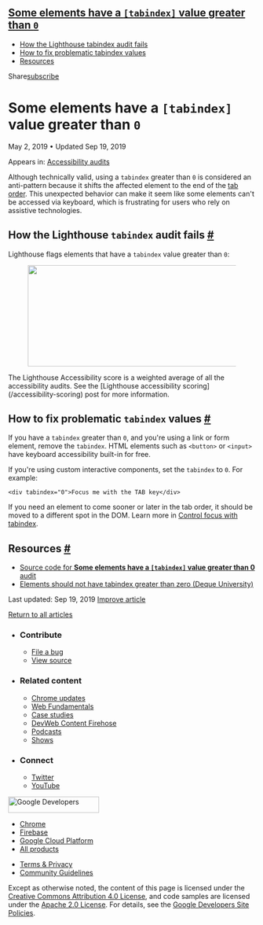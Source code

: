 





<a href="#some-elements-have-a-lesscodegreatertabindexlesscodegreater-value-greater-than-lesscodegreater0lesscodegreater" class="w-toc__header--link">Some elements have a <code>[tabindex]</code> value greater than <code>0</code></a>
----------------------------------------------------------------------------------------------------------------------------------------------------------------------------------------------------------------------------------------

-   [How the Lighthouse tabindex audit fails](#how-the-lighthouse-tabindex-audit-fails)
-   [How to fix problematic tabindex values](#how-to-fix-problematic-tabindex-values)
-   [Resources](#resources)

Share<a href="/newsletter/" class="gc-analytics-event w-actions__fab w-actions__fab--subscribe"><span>subscribe</span></a>

Some elements have a `[tabindex]` value greater than `0`
========================================================

May 2, 2019 <span class="w-author__separator">•</span> Updated Sep 19, 2019

<span class="w-post-signpost__title">Appears in:</span> <a href="/lighthouse-accessibility" class="w-post-signpost__link">Accessibility audits</a>

Although technically valid, using a `tabindex` greater than `0` is considered an anti-pattern because it shifts the affected element to the end of the [tab order](/keyboard-access/#focus-and-the-tab-order). This unexpected behavior can make it seem like some elements can't be accessed via keyboard, which is frustrating for users who rely on assistive technologies.

How the Lighthouse `tabindex` audit fails <a href="#how-the-lighthouse-tabindex-audit-fails" class="w-headline-link">#</a>
--------------------------------------------------------------------------------------------------------------------------

Lighthouse flags elements that have a `tabindex` value greater than `0`:

<figure><img src="https://web-dev.imgix.net/image/tcFciHGuF3MxnTr1y5ue01OGLBn2/fj9urW8nMfivHXbT1TSr.png?auto=format" class="w-screenshot" sizes="(min-width: 800px) 800px, calc(100vw - 48px)" srcset="https://web-dev.imgix.net/image/tcFciHGuF3MxnTr1y5ue01OGLBn2/fj9urW8nMfivHXbT1TSr.png?auto=format&amp;w=200 200w, https://web-dev.imgix.net/image/tcFciHGuF3MxnTr1y5ue01OGLBn2/fj9urW8nMfivHXbT1TSr.png?auto=format&amp;w=228 228w, https://web-dev.imgix.net/image/tcFciHGuF3MxnTr1y5ue01OGLBn2/fj9urW8nMfivHXbT1TSr.png?auto=format&amp;w=260 260w, https://web-dev.imgix.net/image/tcFciHGuF3MxnTr1y5ue01OGLBn2/fj9urW8nMfivHXbT1TSr.png?auto=format&amp;w=296 296w, https://web-dev.imgix.net/image/tcFciHGuF3MxnTr1y5ue01OGLBn2/fj9urW8nMfivHXbT1TSr.png?auto=format&amp;w=338 338w, https://web-dev.imgix.net/image/tcFciHGuF3MxnTr1y5ue01OGLBn2/fj9urW8nMfivHXbT1TSr.png?auto=format&amp;w=385 385w, https://web-dev.imgix.net/image/tcFciHGuF3MxnTr1y5ue01OGLBn2/fj9urW8nMfivHXbT1TSr.png?auto=format&amp;w=439 439w, https://web-dev.imgix.net/image/tcFciHGuF3MxnTr1y5ue01OGLBn2/fj9urW8nMfivHXbT1TSr.png?auto=format&amp;w=500 500w, https://web-dev.imgix.net/image/tcFciHGuF3MxnTr1y5ue01OGLBn2/fj9urW8nMfivHXbT1TSr.png?auto=format&amp;w=571 571w, https://web-dev.imgix.net/image/tcFciHGuF3MxnTr1y5ue01OGLBn2/fj9urW8nMfivHXbT1TSr.png?auto=format&amp;w=650 650w, https://web-dev.imgix.net/image/tcFciHGuF3MxnTr1y5ue01OGLBn2/fj9urW8nMfivHXbT1TSr.png?auto=format&amp;w=741 741w, https://web-dev.imgix.net/image/tcFciHGuF3MxnTr1y5ue01OGLBn2/fj9urW8nMfivHXbT1TSr.png?auto=format&amp;w=845 845w, https://web-dev.imgix.net/image/tcFciHGuF3MxnTr1y5ue01OGLBn2/fj9urW8nMfivHXbT1TSr.png?auto=format&amp;w=964 964w, https://web-dev.imgix.net/image/tcFciHGuF3MxnTr1y5ue01OGLBn2/fj9urW8nMfivHXbT1TSr.png?auto=format&amp;w=1098 1098w, https://web-dev.imgix.net/image/tcFciHGuF3MxnTr1y5ue01OGLBn2/fj9urW8nMfivHXbT1TSr.png?auto=format&amp;w=1252 1252w, https://web-dev.imgix.net/image/tcFciHGuF3MxnTr1y5ue01OGLBn2/fj9urW8nMfivHXbT1TSr.png?auto=format&amp;w=1428 1428w, https://web-dev.imgix.net/image/tcFciHGuF3MxnTr1y5ue01OGLBn2/fj9urW8nMfivHXbT1TSr.png?auto=format&amp;w=1600 1600w" width="800" height="206" /></figure>The Lighthouse Accessibility score is a weighted average of all the accessibility audits. See the [Lighthouse accessibility scoring](/accessibility-scoring) post for more information.

How to fix problematic `tabindex` values <a href="#how-to-fix-problematic-tabindex-values" class="w-headline-link">#</a>
------------------------------------------------------------------------------------------------------------------------

If you have a `tabindex` greater than `0`, and you're using a link or form element, remove the `tabindex`. HTML elements such as `<button>` or `<input>` have keyboard accessibility built-in for free.

If you're using custom interactive components, set the `tabindex` to `0`. For example:

    <div tabindex="0">Focus me with the TAB key</div>

If you need an element to come sooner or later in the tab order, it should be moved to a different spot in the DOM. Learn more in [Control focus with tabindex](/control-focus-with-tabindex).

Resources <a href="#resources" class="w-headline-link">#</a>
------------------------------------------------------------

-   [Source code for **Some elements have a `[tabindex]` value greater than 0** audit](https://github.com/GoogleChrome/lighthouse/blob/master/lighthouse-core/audits/accessibility/tabindex.js)
-   [Elements should not have tabindex greater than zero (Deque University)](https://dequeuniversity.com/rules/axe/3.3/tabindex)

<span class="w-mr--sm">Last updated: Sep 19, 2019 </span>[Improve article](https://github.com/GoogleChrome/web.dev/blob/master/src/site/content/en/lighthouse-accessibility/tabindex/index.md)

<a href="/lighthouse-accessibility" class="gc-analytics-event w-article-navigation__link w-article-navigation__link--back w-article-navigation__link--single">Return to all articles</a>

-   ### Contribute

    -   <a href="https://github.com/GoogleChrome/web.dev/issues/new?assignees=&amp;labels=bug&amp;template=bug_report.md&amp;title=" class="w-footer__linkbox-link">File a bug</a>
    -   <a href="https://github.com/googlechrome/web.dev" class="w-footer__linkbox-link">View source</a>

-   ### Related content

    -   <a href="https://blog.chromium.org/" class="w-footer__linkbox-link">Chrome updates</a>
    -   <a href="https://developers.google.com/web/" class="w-footer__linkbox-link">Web Fundamentals</a>
    -   <a href="https://developers.google.com/web/showcase/" class="w-footer__linkbox-link">Case studies</a>
    -   <a href="https://devwebfeed.appspot.com/" class="w-footer__linkbox-link">DevWeb Content Firehose</a>
    -   <a href="/podcasts/" class="w-footer__linkbox-link">Podcasts</a>
    -   <a href="/shows/" class="w-footer__linkbox-link">Shows</a>

-   ### Connect

    -   <a href="https://www.twitter.com/ChromiumDev" class="w-footer__linkbox-link">Twitter</a>
    -   <a href="https://www.youtube.com/user/ChromeDevelopers" class="w-footer__linkbox-link">YouTube</a>

<a href="https://developers.google.com/" class="w-footer__utility-logo-link"><img src="/images/lockup-color.png" alt="Google Developers" class="w-footer__utility-logo" width="185" height="33" /></a>

-   <a href="https://developer.chrome.com/" class="w-footer__utility-link">Chrome</a>
-   <a href="https://firebase.google.com/" class="w-footer__utility-link">Firebase</a>
-   <a href="https://cloud.google.com/" class="w-footer__utility-link">Google Cloud Platform</a>
-   <a href="https://developers.google.com/products" class="w-footer__utility-link">All products</a>

<!-- -->

-   <a href="https://policies.google.com/" class="w-footer__utility-link">Terms &amp; Privacy</a>
-   <a href="/community-guidelines/" class="w-footer__utility-link">Community Guidelines</a>

Except as otherwise noted, the content of this page is licensed under the [Creative Commons Attribution 4.0 License](https://creativecommons.org/licenses/by/4.0/), and code samples are licensed under the [Apache 2.0 License](https://www.apache.org/licenses/LICENSE-2.0). For details, see the [Google Developers Site Policies](https://developers.google.com/terms/site-policies).
